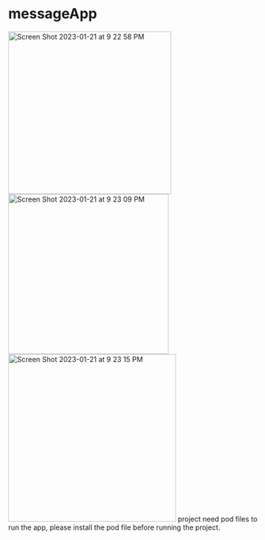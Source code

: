 # messageApp
<img width="329" alt="Screen Shot 2023-01-21 at 9 22 58 PM" src="https://user-images.githubusercontent.com/37249753/213897807-0fa6f676-3ff7-45f3-9613-74a7cad0d2e1.png">
<img width="324" alt="Screen Shot 2023-01-21 at 9 23 09 PM" src="https://user-images.githubusercontent.com/37249753/213897808-ad0085d9-1df4-41f2-b915-344bbc408dce.png">
<img width="339" alt="Screen Shot 2023-01-21 at 9 23 15 PM" src="https://user-images.githubusercontent.com/37249753/213897809-e9848757-5e56-4624-a08a-d234525a451b.png">
project need pod files to run the app, please install the pod file before running the project.

